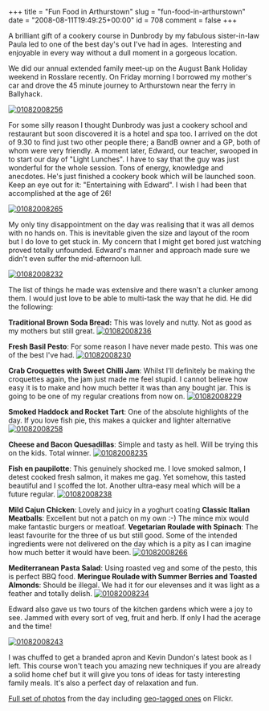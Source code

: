 +++
title = "Fun Food in Arthurstown"
slug = "fun-food-in-arthurstown"
date = "2008-08-11T19:49:25+00:00"
id = 708
comment = false
+++

A brilliant gift of a cookery course in Dunbrody by my fabulous sister-in-law Paula led to one of the best day's out I've had in ages.  Interesting and enjoyable in every way without a dull moment in a gorgeous location.

We did our annual extended family meet-up on the August Bank Holiday weekend in Rosslare recently. On Friday morning I borrowed my mother's car and drove the 45 minute journey to Arthurstown near the ferry in Ballyhack.

[![01082008256](http://farm4.static.flickr.com/3070/2752376585_122ab01dc7.jpg)](http://www.flickr.com/photos/bandon1/2752376585/ "01082008256 by bandon1, on Flickr")

For some silly reason I thought Dunbrody was just a cookery school and restaurant but soon discovered it is a hotel and spa too. I arrived on the dot of 9.30 to find just two other people there; a BandB owner and a GP, both of whom were very friendly. A moment later, Edward, our teacher, swooped in to start our day of "Light Lunches". I have to say that the guy was just wonderful for the whole session. Tons of energy, knowledge and anecdotes. He's just finished a cookery book which will be launched soon. Keep an eye out for it: "Entertaining with Edward". I wish I had been that accomplished at the age of 26!

[![01082008265](http://farm4.static.flickr.com/3100/2752380947_66c8c54400.jpg)](http://www.flickr.com/photos/bandon1/2752380947/ "01082008265 by bandon1, on Flickr")

My only tiny disappointment on the day was realising that it was all demos with no hands on. This is inevitable given the size and layout of the room but I do love to get stuck in. My concern that I might get bored just watching proved totally unfounded. Edward's manner and approach made sure we didn't even suffer the mid-afternoon lull.

[![01082008232](http://farm4.static.flickr.com/3166/2752364157_69c0f20cfd.jpg)](http://www.flickr.com/photos/bandon1/2752364157/ "01082008232 by bandon1, on Flickr")

The list of things he made was extensive and there wasn't a clunker among them. I would just love to be able to multi-task the way that he did. He did the following:

**Traditional Brown Soda Bread:** This was lovely and nutty. Not as good as my mothers but still great.
[![01082008236](http://farm4.static.flickr.com/3079/2752365329_c517e12287.jpg)](http://www.flickr.com/photos/bandon1/2752365329/ "01082008236 by bandon1, on Flickr")

**Fresh Basil Pesto**: For some reason I have never made pesto. This was one of the best I've had.
[![01082008230](http://farm4.static.flickr.com/3075/2753197414_cba1f04bdb.jpg)](http://www.flickr.com/photos/bandon1/2753197414/ "01082008230 by bandon1, on Flickr")

**Crab Croquettes with Sweet Chilli Jam**: Whilst I'll definitely be making the croquettes again, the jam just made me feel stupid. I cannot believe how easy it is to make and how much better it was than any bought jar. This is going to be one of my regular creations from now on.
[![01082008229](http://farm4.static.flickr.com/3078/2753197044_0a631891db.jpg)](http://www.flickr.com/photos/bandon1/2753197044/ "01082008229 by bandon1, on Flickr")

**Smoked Haddock and Rocket Tart**: One of the absolute highlights of the day. If you love fish pie, this makes a quicker and lighter alternative
[![01082008258](http://farm4.static.flickr.com/3100/2752377309_0927e7c3e1.jpg)](http://www.flickr.com/photos/bandon1/2752377309/ "01082008258 by bandon1, on Flickr")

**Cheese and Bacon Quesadillas**: Simple and tasty as hell. Will be trying this on the kids. Total winner.
[![01082008235](http://farm4.static.flickr.com/3039/2753199112_d585920fa1.jpg)](http://www.flickr.com/photos/bandon1/2753199112/ "01082008235 by bandon1, on Flickr")

**Fish en paupilotte**: This genuinely shocked me. I love smoked salmon, I detest cooked fresh salmon, it makes me gag. Yet somehow, this tasted beautiful and I scoffed the lot. Another ultra-easy meal which will be a future regular.
[![01082008238](http://farm4.static.flickr.com/3074/2752365969_6d2f839976.jpg)](http://www.flickr.com/photos/bandon1/2752365969/ "01082008238 by bandon1, on Flickr")

**Mild Cajun Chicken**: Lovely and juicy in a yoghurt coating
**Classic Italian Meatballs**: Excellent but not a patch on my own :-) The mince mix would make fantastic burgers or meatloaf.
**Vegetarian Roulade with Spinach**: The least favourite for the three of us but still good. Some of the intended ingredients were not delivered on the day which is a pity as I can imagine how much better it would have been.
[![01082008266](http://farm4.static.flickr.com/3189/2753215368_4393a02ffd.jpg)](http://www.flickr.com/photos/bandon1/2753215368/ "01082008266 by bandon1, on Flickr")

**Mediterranean Pasta Salad**: Using roasted veg and some of the pesto, this is perfect BBQ food.
**Meringue Roulade with Summer Berries and Toasted Almonds**: Should be illegal. We had it for our elevenses and it was light as a feather and totally delish.
[![01082008234](http://farm4.static.flickr.com/3284/2753198712_329d00b9bd.jpg)](http://www.flickr.com/photos/bandon1/2753198712/ "01082008234 by bandon1, on Flickr")

Edward also gave us two tours of the kitchen gardens which were a joy to see. Jammed with every sort of veg, fruit and herb. If only I had the acerage and the time!

[![01082008243](http://farm4.static.flickr.com/3236/2753203008_b729347d7e.jpg)](http://www.flickr.com/photos/bandon1/2753203008/ "01082008243 by bandon1, on Flickr")

I was chuffed to get a branded apron and Kevin Dundon's latest book as I left. This course won't teach you amazing new techniques if you are already a solid home chef but it will give you tons of ideas for tasty interesting family meals. It's also a perfect day of relaxation and fun.

[Full set of photos](http://flickr.com/photos/bandon1/sets/72157606664183686/) from the day including [geo-tagged ones](http://flickr.com/photos/bandon1/2752380947/map/?view=everyones) on Flickr.
